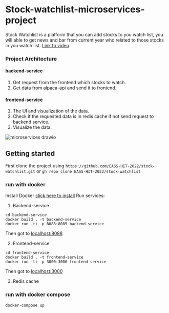 
# Stock-watchlist-microservices-project

Stock Watchlist is a platform that you can add stocks to you watch list, you will able to get news and bar from current year who related to those stocks in you watch list.
[Link to video](https://youtu.be/hUi-NHNOa5A)
### Project Architecture

#### backend-service
1. Get request from the frontend which stocks to watch.
2. Get data from alpaca-api and send it to frontend.

#### frontend-service
1. The UI and visualization of the data.
2. Check if the requested data is in redis cache if not send request to backend service.
3. Visualize the data.

![microservices drawio](https://user-images.githubusercontent.com/68068799/173195341-df7f4021-9a8b-4dd1-b9d1-7a89fcc05c3f.png)

## Getting started
First clone the project using 
`https://github.com/EASS-HIT-2022/stock-watchlist.git`
or
`gh repo clone EASS-HIT-2022/stock-watchlist`

### run with docker
Install Docker [click here to install](https://docs.docker.com/engine/install/ubuntu/)
Run services: 

1. Backend-service
```
cd backend-service
docker build . -t backend-service
docker run -ti -p 8088:8085 backend-service
```
Then got to [localhost:8088](http://localhost:8088/)

2. Frontend-service
```
cd frontend-service
docker build . -t frontend-service
docker run -ti -p 3000:3000 frontend-service
```
Then got to [localhost:3000](http://localhost:3000/)

3. Redis cache

### run with docker compose

``` 
docker-compose up 
```
